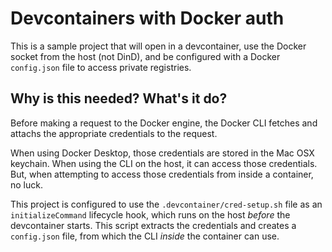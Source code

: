 # Devcontainers with Docker auth

This is a sample project that will open in a devcontainer, use the Docker socket from the host (not DinD), and be configured with a Docker `config.json` file to access private registries.

## Why is this needed? What's it do?

Before making a request to the Docker engine, the Docker CLI fetches and attachs the appropriate credentials to the request. 

When using Docker Desktop, those credentials are stored in the Mac OSX keychain. When using the CLI on the host, it can access those credentials. But, when attempting to access those credentials from inside a container, no luck.

This project is configured to use the `.devcontainer/cred-setup.sh` file as an `initializeCommand` lifecycle hook, which runs on the host _before_ the devcontainer starts. This script extracts the credentials and creates a `config.json` file, from which the CLI _inside_ the container can use.